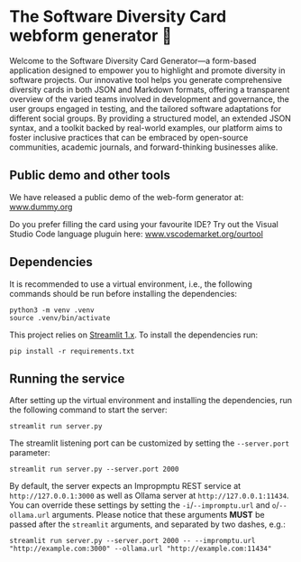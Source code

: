 # The Software Diversity Card webform generator 🏢

Welcome to the Software Diversity Card Generator—a form-based application designed to empower you to highlight and promote diversity in software projects. Our innovative tool helps you generate comprehensive diversity cards in both JSON and Markdown formats, offering a transparent overview of the varied teams involved in development and governance, the user groups engaged in testing, and the tailored software adaptations for different social groups. By providing a structured model, an extended JSON syntax, and a toolkit backed by real-world examples, our platform aims to foster inclusive practices that can be embraced by open-source communities, academic journals, and forward-thinking businesses alike.


## Public demo and other tools

We have released a public demo of the web-form generator at: www.dummy.org

Do you prefer filling the card using your favourite IDE? Try out the Visual Studio Code language pluguin here: www.vscodemarket.org/ourtool


## Dependencies

It is recommended to use a virtual environment, i.e., the following commands should be run before installing the dependencies:

```console
python3 -m venv .venv
source .venv/bin/activate
```

This project relies on [Streamlit 1.x](https://github.com/streamlit/streamlit). To install the dependencies run:

```console
pip install -r requirements.txt 
```

## Running the service

After setting up the virtual environment and installing the dependencies, run the following command to start the server:

```console
streamlit run server.py
```

The streamlit listening port can be customized by setting the `--server.port` parameter:

```console
streamlit run server.py --server.port 2000
```

By default, the server expects an Impropmptu REST service at `http://127.0.0.1:3000` as well as Ollama server at `http://127.0.0.1:11434`. You can override these settings by setting the `-i`/`--impromptu.url` and `o`/`--ollama.url` arguments. Please notice that these arguments **MUST** be passed after the `streamlit` arguments, and separated by two dashes, e.g.:

```console
streamlit run server.py --server.port 2000 -- --impromptu.url "http://example.com:3000" --ollama.url "http://example.com:11434"
```

